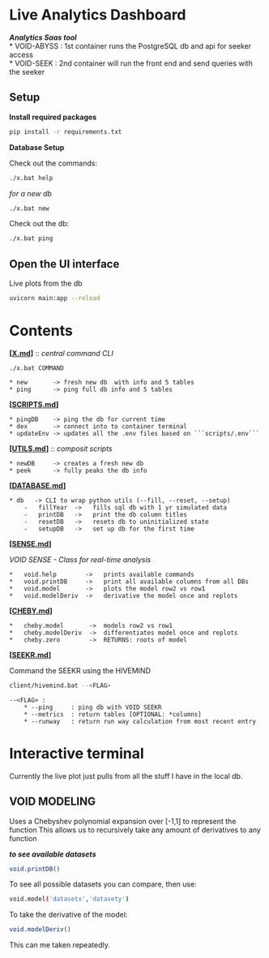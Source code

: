 # Live Analytics Dashboard

***Analytics Saas tool***  
    * VOID-ABYSS : 1st container runs the PostgreSQL db and api for seeker access  
    * VOID-SEEK  : 2nd container will run the front end and send queries with the seeker 

## Setup

**Install required packages**
```bash
pip install -r requirements.txt
```

**Database Setup**    

Check out the commands:  
```bash
./x.bat help
```

_for a new db_   
```bash
./x.bat new
```

Check out the db:
```bash
./x.bat ping
```


## Open the UI interface  
Live plots from the db

```bash
uvicorn main:app --reload
```

# Contents

**[[X.md](___X.md)]**   ::  _central command CLI_   

```./x.bat COMMAND```

    * new       -> fresh new db  with info and 5 tables
    * ping      -> ping full db info and 5 tables


**[[SCRIPTS.md](VOID/scripts/___SCRIPTS.md)]**

    * pingDB    -> ping the db for current time
    * dex       -> connect into to container terminal 
    * updateEnv -> updates all the .env files based on ```scripts/.env```

**[[UTILS.md](VOID/utils/___UTILS.md)]**  ::  _composit scripts_   

    * newDB     -> creates a fresh new db
    * peek      -> fully peaks the db info



**[[DATABASE.md](VOID/db/___DATABASE.md)]**

    * db   -> CLI to wrap python utils (--fill, --reset, --setup)
        -   fillYear  ->   fills sql db with 1 yr simulated data
        -   printDB   ->   print the db column titles
        -   resetDB   ->   resets db to uninitialized state
        -   setupDB   ->   set up db for the first time


**[[SENSE.md](VOID/glimpse/___SENSE.md)]**

*VOID SENSE - Class for real-time analysis*  

    *   void.help        ->   prints available commands
    *   void.printDB     ->   print all available columns from all DBs
    *   void.model       ->   plots the model row2 vs row1 
    *   void.modelDeriv  ->   derivative the model once and replots

**[[CHEBY.md](VOID/glimpse/utils/___CHEBY.md)]**

    *   cheby.model       ->  models row2 vs row1
    *   cheby.modelDeriv  ->  differentiates model once and replots
    *   cheby.zero        ->  RETURNS: roots of model


**[[SEEKR.md](seeker/___SEEKR.md)]**


Command the SEEKR using the HIVEMIND  
```bash
client/hivemind.bat --<FLAG>  
```
    --<FLAG> :
        * --ping     : ping db with VOID SEEKR 
        * --metrics  : return tables [OPTIONAL: *columns]
        * --runway   : return run way calculation from most recent entry



# Interactive terminal

Currently the live plot just pulls from all the stuff I have in the local db. 

## VOID MODELING

Uses a Chebyshev polynomial expansion over [-1,1] to represent the function
This allows us to recursively take any amount of derivatives to any function

***to see available datasets***
```bash
void.printDB()
```

To see all possible datasets you can compare, then use:
```bash
void.model('datasetx','datasety')
```
To take the derivative of the model:
```bash
void.modelDeriv()
```
This can me taken repeatedly.